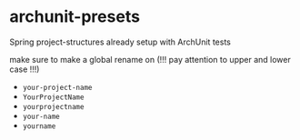 # archunit-presets
Spring project-structures already setup with ArchUnit tests

make sure to make a global rename on (!!! pay attention to upper and lower case !!!)
- `your-project-name`
- `YourProjectName`
- `yourprojectname`
- `your-name`
- `yourname`

